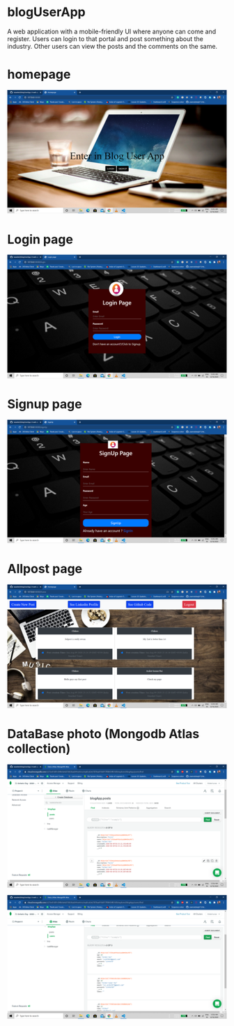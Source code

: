 # blogUserApp
 A web application with a mobile-friendly UI where anyone can come and register.  Users can login to that portal and post something about the industry. Other users can view the posts and the comments on the same.

# homepage

 ![](images/p1.png)

 # Login page

  ![](images/p2.png)

# Signup page

  ![](images/p3.png)

# Allpost page
 
  ![](images/p4.png)

# DataBase photo (Mongodb Atlas collection)

  ![](images/d1.png)

  ![](images/d2.png)


